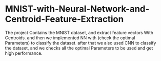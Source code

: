 # MNIST-with-Neural-Network-and-Centroid-Feature-Extraction
The project Contains the MNIST dataset, and extract
feature vectors With Centroids. and then we implemented NN with
(check the optimal Parameters) to classify the dataset.
after that we also used CNN to classify the dataset, and we checks all the optimal
Parameters to be used and get high performance.

